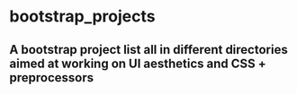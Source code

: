 # bootstrap_projects
## A bootstrap project list all in different directories aimed at working on UI aesthetics and CSS + preprocessors
